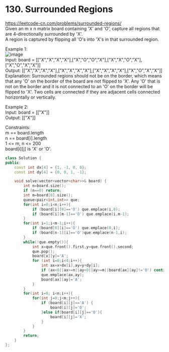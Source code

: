 # 130. Surrounded Regions
https://leetcode-cn.com/problems/surrounded-regions/  
Given an m x n matrix board containing 'X' and 'O', capture all regions that are 4-directionally surrounded by 'X'.  
A region is captured by flipping all 'O's into 'X's in that surrounded region.  

Example 1:  
![image](https://user-images.githubusercontent.com/60777462/155043769-003bfa1a-6b2a-4c0b-85b6-ddb15417b046.png)  
Input: board = [["X","X","X","X"],["X","O","O","X"],["X","X","O","X"],["X","O","X","X"]]  
Output: [["X","X","X","X"],["X","X","X","X"],["X","X","X","X"],["X","O","X","X"]]  
Explanation: Surrounded regions should not be on the border, which means that any 'O' on the border of the board are not flipped to 'X'. Any 'O' that is not on the border and it is not connected to an 'O' on the border will be flipped to 'X'. Two cells are connected if they are adjacent cells connected horizontally or vertically.  

Example 2:  
Input: board = [["X"]]  
Output: [["X"]]  

Constraints:  
m == board.length  
n == board[i].length  
1 <= m, n <= 200  
board[i][j] is 'X' or 'O'.  

``` cpp
class Solution {
public:
    const int dx[4] = {1, -1, 0, 0};
    const int dy[4] = {0, 0, 1, -1};

    void solve(vector<vector<char>>& board) {
        int n=board.size();
        if (n==0) return;
        int m=board[0].size();
        queue<pair<int,int>> que;
        for(int i=0;i<n;i++){
            if (board[i][0]=='O') que.emplace(i,0);
            if (board[i][m-1]=='O') que.emplace(i,m-1);   
        }
        for(int i=1;i<m-1;i++){
            if (board[0][i]=='O') que.emplace(0,i);
            if (board[n-1][i]=='O')que.emplace(n-1,i);
        }
        while(!que.empty()){
            int x=que.front().first,y=que.front().second;
            que.pop();
            board[x][y]='A';
            for (int i=0;i<4;i++){
                int ax=x+dx[i],ay=y+dy[i];
                if (ax<0||ax>=n||ay<0||ay>=m||board[ax][ay]!='O') continue;
                que.emplace(ax,ay);
                board[ax][ay]='A';
            }
        }
        for(int i=0; i<n;i++){
            for(int j=0;j<m;j++){
                if (board[i][j]=='A') {
                    board[i][j]='O';
                }else if(board[i][j]=='O'){
                    board[i][j]='X';
                }    
            }
        }
        return;
    }
};
```
